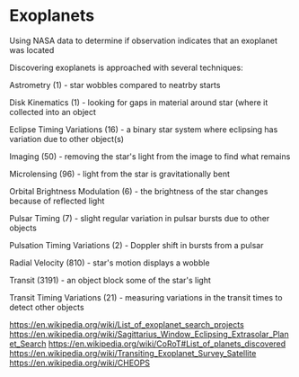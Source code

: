 # Exoplanets
Using NASA data to determine if observation indicates that an exoplanet was located

Discovering exoplanets is approached with several techniques:
  
  Astrometry	(1) - star wobbles compared to neatrby starts
  
  Disk Kinematics	(1) - looking for gaps in material around star (where it collected into an object
 
  Eclipse Timing Variations	(16) - a binary star system where eclipsing has variation due to other object(s)
 
  Imaging	(50) - removing the star's light from the image to find what remains

Microlensing	(96) - light from the star is gravitationally bent

Orbital Brightness Modulation	(6) - the brightness of the star changes because of reflected light 

Pulsar Timing	(7) - slight regular variation in pulsar bursts due to other objects

Pulsation Timing Variations	(2) - Doppler shift in bursts from a pulsar

Radial Velocity	(810) - star's motion displays a wobble

Transit	(3191) - an object block some of the star's light

Transit Timing Variations	(21) - measuring variations in the transit times to detect other objects


https://en.wikipedia.org/wiki/List_of_exoplanet_search_projects
https://en.wikipedia.org/wiki/Sagittarius_Window_Eclipsing_Extrasolar_Planet_Search
https://en.wikipedia.org/wiki/CoRoT#List_of_planets_discovered
https://en.wikipedia.org/wiki/Transiting_Exoplanet_Survey_Satellite
https://en.wikipedia.org/wiki/CHEOPS
